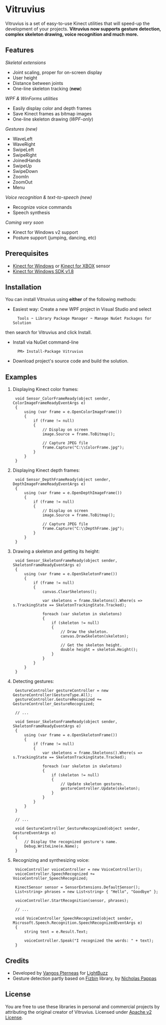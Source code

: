 Vitruvius
=========

Vitruvius is a set of easy-to-use Kinect utilities that will speed-up the development of your projects.
**Vitruvius now supports gesture detection, complex skeleton drawing, voice recognition and much more.**

Features
---

*Skeletal extensions*
* Joint scaling, proper for on-screen display
* User height
* Distance between joints
* One-line skeleton tracking (**new**)

*WPF & WinForms utilities*
* Easily display color and depth frames
* Save Kinect frames as bitmap images
* One-line skeleton drawing (*WPF-only*)

*Gestures (new)*
* WaveLeft
* WaveRight
* SwipeLeft
* SwipeRight
* JoinedHands
* SwipeUp
* SwipeDown
* ZoomIn
* ZoomOut
* Menu

*Voice recognition & text-to-speech (new)*
* Recognize voice commands
* Speech synthesis

*Coming very soon*
* Kinect for Windows v2 support
* Posture support (jumping, dancing, etc)

Prerequisites
---
* [Kinect for Windows](http://amzn.to/1k7rquZ) or [Kinect for XBOX](http://amzn.to/1dO0R0s) sensor
* [Kinect for Windows SDK v1.8](http://go.microsoft.com/fwlink/?LinkID=323588)

Installation
---
You can install Vitruvius using **either** of the following methods:

* Easiest way: Create a new WPF project in Visual Studio and select

        Tools ➙ Library Package Manager ➙ Manage NuGet Packages for Solution

then search for Vitruvius and click Install.

* Install via NuGet command-line

        PM> Install-Package Vitruvius

* Download project's source code and build the solution.

Examples
---

1. Displaying Kinect color frames:

        void Sensor_ColorFrameReady(object sender, ColorImageFrameReadyEventArgs e)
        {
            using (var frame = e.OpenColorImageFrame())
            {
                if (frame != null)
                {
                    // Display on screen
                    image.Source = frame.ToBitmap();
                    
                    // Capture JPEG file
                    frame.Capture("C:\\ColorFrame.jpg");
                }
            }
        }
        
2. Displaying Kinect depth frames:

        void Sensor_DepthFrameReady(object sender, DepthImageFrameReadyEventArgs e)
        {
            using (var frame = e.OpenDepthImageFrame())
            {
                if (frame != null)
                {
                    // Display on screen
                    image.Source = frame.ToBitmap();
                    
                    // Capture JPEG file
                    frame.Capture("C:\\DepthFrame.jpg");
                }
            }
        }
        
3. Drawing a skeleton and getting its height:

        void Sensor_SkeletonFrameReady(object sender, SkeletonFrameReadyEventArgs e)
        {
            using (var frame = e.OpenSkeletonFrame())
            {
                if (frame != null)
                {
                    canvas.ClearSkeletons();
                    
                    var skeletons = frame.Skeletons().Where(s => s.TrackingState == SkeletonTrackingState.Tracked);
                    
                    foreach (var skeleton in skeletons)
                    {
                        if (skeleton != null)
                        {
                            // Draw the skeleton.
                            canvas.DrawSkeleton(skeleton);
                                
                            // Get the skeleton height.
                            double height = skeleton.Height();
                        }
                    }
                }
            }
        }

4. Detecting gestures:

        GestureController gestureController = new GestureController(GestureType.All);
        gestureController.GestureRecognized += GestureController_GestureRecognized;
        
        // ...
        
        void Sensor_SkeletonFrameReady(object sender, SkeletonFrameReadyEventArgs e)
        {
            using (var frame = e.OpenSkeletonFrame())
            {
                if (frame != null)
                {
                    var skeletons = frame.Skeletons().Where(s => s.TrackingState == SkeletonTrackingState.Tracked);
                    
                    foreach (var skeleton in skeletons)
                    {
                        if (skeleton != null)
                        {
                            // Update skeleton gestures.
                            gestureController.Update(skeleton);
                        }
                    }
                }
            }
        }
        
        // ...
        
        void GestureController_GestureRecognized(object sender, GestureEventArgs e)
        {
            // Display the recognized gesture's name.
            Debug.WriteLine(e.Name);
        }

5. Recognizing and synthesizing voice:

        VoiceController voiceController = new VoiceController();
        voiceController.SpeechRecognized += VoiceController_SpeechRecognized;
        
        KinectSensor sensor = SensorExtensions.DefaultSensor();
        List<string> phrases = new List<string> { "Hello", "Goodbye" };
        
        voiceController.StartRecognition(sensor, phrases);
        
        // ...
        
        void VoiceController_SpeechRecognized(object sender, Microsoft.Speech.Recognition.SpeechRecognizedEventArgs e)
        {
            string text = e.Result.Text;
            
            voiceController.Speak("I recognized the words: " + text);
        }

Credits
---
* Developed by [Vangos Pterneas](http://pterneas.com) for [LightBuzz](http://lightbuzz.com)
* Gesture detection partly based on [Fizbin](https://github.com/EvilClosetMonkey/Fizbin.Kinect.Gestures) library, by [Nicholas Pappas](http://www.exceptontuesdays.com/)

License
---
You are free to use these libraries in personal and commercial projects by attributing the original creator of Vitruvius. Licensed under [Apache v2 License](https://github.com/LightBuzz/Vitruvius/blob/master/LICENSE).

